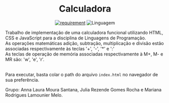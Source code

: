 <h1 align="center" font-size="200em"><b>Calculadora</b></h1>

<div align = "center" >

[![requirement](https://img.shields.io/badge/IDE-Visual%20Studio%20Code-informational)](https://code.visualstudio.com/docs/?dv=linux64_deb)
![Linguagem](https://img.shields.io/badge/HTML%20CSS%20JavaScript-8A2BE2)
</div>
Trabalho de implementação de uma calculadora funcional utilizando HTML, CSS e JavaScript para a disciplina de Linguagens de Programação.<br>
As operações matemáticas adição, subtração, multiplicação e divisão estão associadas respectivamente às teclas '+', '-', '*' e ':'<br>
As teclas de operação de memória associadas respectivamente à M+, M- e MR são: 'w', 'e', 'r'.<br>

<br>Para executar, basta colar o path do arquivo ```index.html``` no navegador de sua preferência.

Grupo: Anna Laura Moura Santana, Julia Rezende Gomes Rocha e Mariana Rodrigues Lamounier Melo.
